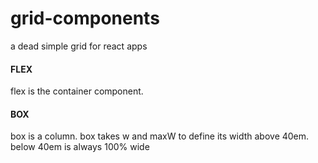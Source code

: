 # grid-components 
a dead simple grid for react apps
 
#### FLEX
flex is the container component.

#### BOX
box is a column. box takes w and maxW to define its width above 40em.
below 40em <Box> is always 100% wide
